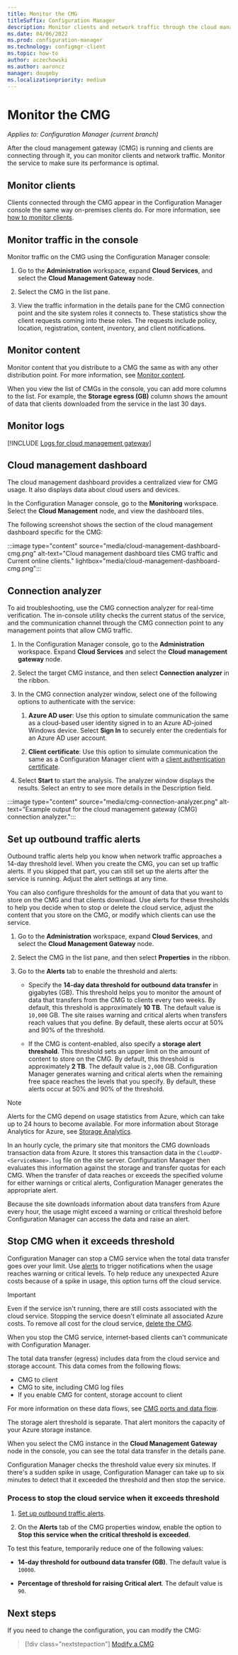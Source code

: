```yaml
---
title: Monitor the CMG
titleSuffix: Configuration Manager
description: Monitor clients and network traffic through the cloud management gateway (CMG).
ms.date: 04/06/2022
ms.prod: configuration-manager
ms.technology: configmgr-client
ms.topic: how-to
author: aczechowski
ms.author: aaroncz
manager: dougeby
ms.localizationpriority: medium
---
```


# Monitor the CMG

*Applies to: Configuration Manager (current branch)*

After the cloud management gateway (CMG) is running and clients are connecting through it, you can monitor clients and network traffic. Monitor the service to make sure its performance is optimal.

## Monitor clients

Clients connected through the CMG appear in the Configuration Manager console the same way on-premises clients do. For more information, see [how to monitor clients](../monitor-clients.md).

## Monitor traffic in the console

Monitor traffic on the CMG using the Configuration Manager console:

1. Go to the **Administration** workspace, expand **Cloud Services**, and select the **Cloud Management Gateway** node.

1. Select the CMG in the list pane.

1. View the traffic information in the details pane for the CMG connection point and the site system roles it connects to. These statistics show the client requests coming into these roles. The requests include policy, location, registration, content, inventory, and client notifications.<!-- SCCMDocs#1208 -->

## Monitor content

Monitor content that you distribute to a CMG the same as with any other distribution point. For more information, see [Monitor content](../../../servers/deploy/configure/monitor-content-you-have-distributed.md).

When you view the list of CMGs in the console, you can add more columns to the list. For example, the **Storage egress (GB)** column shows the amount of data that clients downloaded from the service in the last 30 days.

## Monitor logs

[!INCLUDE [Logs for cloud management gateway](../../../plan-design/hierarchy/includes/logs-cmg.md)]

## Cloud management dashboard

<!--1358461-->
The cloud management dashboard provides a centralized view for CMG usage. It also displays data about cloud users and devices.

In the Configuration Manager console, go to the **Monitoring** workspace. Select the **Cloud Management** node, and view the dashboard tiles.

The following screenshot shows the section of the cloud management dashboard specific for the CMG:

:::image type="content" source="media/cloud-management-dashboard-cmg.png" alt-text="Cloud management dashboard tiles CMG traffic and Current online clients." lightbox="media/cloud-management-dashboard-cmg.png":::

## Connection analyzer

To aid troubleshooting, use the CMG connection analyzer for real-time verification. The in-console utility checks the current status of the service, and the communication channel through the CMG connection point to any management points that allow CMG traffic.

1. In the Configuration Manager console, go to the **Administration** workspace. Expand **Cloud Services** and select the **Cloud management gateway** node.

1. Select the target CMG instance, and then select **Connection analyzer** in the ribbon.

1. In the CMG connection analyzer window, select one of the following options to authenticate with the service:

     1. **Azure AD user**: Use this option to simulate communication the same as a cloud-based user identity signed in to an Azure AD-joined Windows device. Select **Sign In** to securely enter the credentials for an Azure AD user account.

     1. **Client certificate**: Use this option to simulate communication the same as a Configuration Manager client with a [client authentication certificate](configure-authentication.md#pki-certificate).

1. Select **Start** to start the analysis. The analyzer window displays the results. Select an entry to see more details in the Description field.  

:::image type="content" source="media/cmg-connection-analyzer.png" alt-text="Example output for the cloud management gateway (CMG) connection analyzer.":::

## Set up outbound traffic alerts

Outbound traffic alerts help you know when network traffic approaches a 14-day threshold level. When you create the CMG, you can set up traffic alerts. If you skipped that part, you can still set up the alerts after the service is running. Adjust the alert settings at any time.

You can also configure thresholds for the amount of data that you want to store on the CMG and that clients download. Use alerts for these thresholds to help you decide when to stop or delete the cloud service, adjust the content that you store on the CMG, or modify which clients can use the service.

1. Go to the **Administration** workspace, expand **Cloud Services**, and select the **Cloud Management Gateway** node.

1. Select the CMG in the list pane, and then select **Properties** in the ribbon.

1. Go to the **Alerts** tab to enable the threshold and alerts:

    - Specify the **14-day data threshold for outbound data transfer** in gigabytes (GB). This threshold helps you to monitor the amount of data that transfers from the CMG to clients every two weeks. By default, this threshold is approximately **10 TB**. The default value is `10,000` GB. The site raises warning and critical alerts when transfers reach values that you define. By default, these alerts occur at 50% and 90% of the threshold.

    - If the CMG is content-enabled, also specify a **storage alert threshold**. This threshold sets an upper limit on the amount of content to store on the CMG. By default, this threshold is approximately **2 TB**. The default value is `2,000` GB. Configuration Manager generates warning and critical alerts when the remaining free space reaches the levels that you specify. By default, these alerts occur at 50% and 90% of the threshold.

> [!NOTE]
> Alerts for the CMG depend on usage statistics from Azure, which can take up to 24 hours to become available. For more information about Storage Analytics for Azure, see [Storage Analytics](/azure/storage/common/storage-analytics).
>
> In an hourly cycle, the primary site that monitors the CMG downloads transaction data from Azure. It stores this transaction data in the `CloudDP-<ServiceName>.log` file on the site server. Configuration Manager then evaluates this information against the storage and transfer quotas for each CMG. When the transfer of data reaches or exceeds the specified volume for either warnings or critical alerts, Configuration Manager generates the appropriate alert.
>
> Because the site downloads information about data transfers from Azure every hour, the usage might exceed a warning or critical threshold before Configuration Manager can access the data and raise an alert.

## Stop CMG when it exceeds threshold

<!--3735092-->
Configuration Manager can stop a CMG service when the total data transfer goes over your limit. Use [alerts](#set-up-outbound-traffic-alerts) to trigger notifications when the usage reaches warning or critical levels. To help reduce any unexpected Azure costs because of a spike in usage, this option turns off the cloud service.

> [!IMPORTANT]
> Even if the service isn't running, there are still costs associated with the cloud service. Stopping the service doesn't eliminate all associated Azure costs. To remove all cost for the cloud service, [delete the CMG](modify-cloud-management-gateway.md#delete-the-service).
>
> When you stop the CMG service, internet-based clients can't communicate with Configuration Manager.

The total data transfer (egress) includes data from the cloud service and storage account. This data comes from the following flows:

- CMG to client
- CMG to site, including CMG log files
- If you enable CMG for content, storage account to client

For more information on these data flows, see [CMG ports and data flow](data-flow.md).

The storage alert threshold is separate. That alert monitors the capacity of your Azure storage instance.

When you select the CMG instance in the **Cloud Management Gateway** node in the console, you can see the total data transfer in the details pane.

Configuration Manager checks the threshold value every six minutes. If there's a sudden spike in usage, Configuration Manager can take up to six minutes to detect that it exceeded the threshold and then stop the service.

### Process to stop the cloud service when it exceeds threshold

1. [Set up outbound traffic alerts](#set-up-outbound-traffic-alerts).

2. On the **Alerts** tab of the CMG properties window, enable the option to **Stop this service when the critical threshold is exceeded**.

To test this feature, temporarily reduce one of the following values:

- **14-day threshold for outbound data transfer (GB)**. The default value is `10000`.

- **Percentage of threshold for raising Critical alert**. The default value is `90`.

## Next steps

If you need to change the configuration, you can modify the CMG:
  
> [!div class="nextstepaction"]
> [Modify a CMG](modify-cloud-management-gateway.md)
